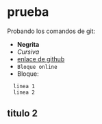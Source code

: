 # prueba

Probando los comandos de git:

* **Negrita** 
* *Cursiva* 
* [enlace de github](https://github.com)
* `Bloque online`
* Bloque: 
```
  linea 1
  linea 2
```
## titulo 2
